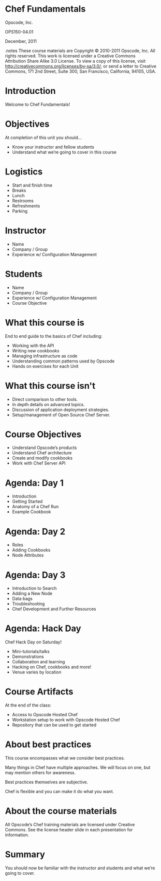# Chef Fundamentals

Opscode, Inc.

OPS150-04.01

December, 2011

.notes These course materials are Copyright © 2010-2011 Opscode, Inc. All rights reserved.
This work is licensed under a Creative Commons Attribution Share Alike 3.0 License. To view a copy of this license, visit http://creativecommons.org/licenses/by-sa/3.0/; or send a letter to Creative Commons, 171 2nd Street, Suite 300, San Francisco, California, 94105, USA.

# Introduction

Welcome to Chef Fundamentals!

# Objectives

At completion of this unit you should...

* Know your instructor and fellow students
* Understand what we’re going to cover in this course

# Logistics

* Start and finish time
* Breaks
* Lunch
* Restrooms
* Refreshments
* Parking

# Instructor

* Name
* Company / Group
* Experience w/ Configuration Management

# Students

* Name
* Company / Group
* Experience w/ Configuration Management
* Course Objective

# What this course is

End to end guide to the basics of Chef including:

* Working with the API
* Writing new cookbooks
* Managing infrastructure as code
* Understanding common patterns used by Opscode
* Hands on exercises for each Unit

# What this course isn't

* Direct comparison to other tools.
* In depth details on advanced topics.
* Discussion of application deployment strategies.
* Setup/management of Open Source Chef Server.

# Course Objectives

* Understand Opscode’s products
* Understand Chef architecture
* Create and modify cookbooks
* Work with Chef Server API

# Agenda: Day 1

* Introduction
* Getting Started
* Anatomy of a Chef Run
* Example Cookbook

# Agenda: Day 2

* Roles
* Adding Cookbooks
* Node Attributes

# Agenda: Day 3

* Introduction to Search
* Adding a New Node
* Data bags
* Troubleshooting
* Chef Development and Further Resources

# Agenda: Hack Day

Chef Hack Day on Saturday!

* Mini-tutorials/talks
* Demonstrations
* Collaboration and learning
* Hacking on Chef, cookbooks and more!
* Venue varies by location

# Course Artifacts

At the end of the class:

* Access to Opscode Hosted Chef
* Workstation setup to work with Opscode Hosted Chef
* Repository that can be used to get started

# About best practices

This course encompasses what we consider best practices.

Many things in Chef have multiple approaches. We will focus on one,
but may mention others for awareness.

Best practices themselves are subjective.

Chef is flexible and you can make it do what you want.

# About the course materials

All Opscode’s Chef training materials are licensed under Creative
Commons. See the license header slide in each presentation for
information.

# Summary

You should now be familiar with the instructor and students and what
we’re going to cover.
